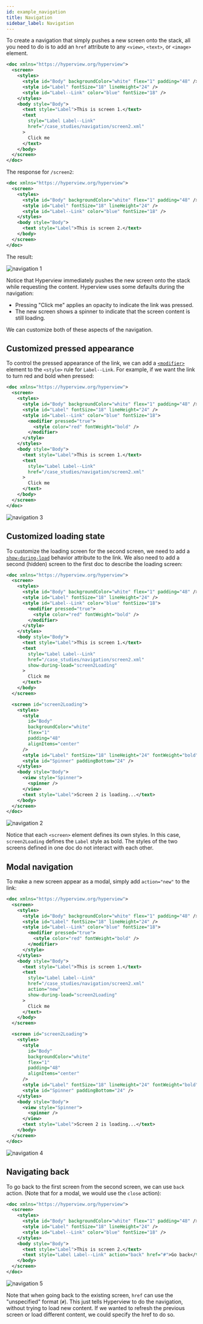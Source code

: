 ```yaml
---
id: example_navigation
title: Navigation
sidebar_label: Navigation
---
```


To create a navigation that simply pushes a new screen onto the stack, all you need to do is to add an `href` attribute to any `<view>`, `<text>`, or `<image>` element.

```xml
<doc xmlns="https://hyperview.org/hyperview">
  <screen>
    <styles>
      <style id="Body" backgroundColor="white" flex="1" padding="48" />
      <style id="Label" fontSize="18" lineHeight="24" />
      <style id="Label--Link" color="blue" fontSize="18" />
    </styles>
    <body style="Body">
      <text style="Label">This is screen 1.</text>
      <text
        style="Label Label--Link"
        href="/case_studies/navigation/screen2.xml"
      >
        Click me
      </text>
    </body>
  </screen>
</doc>
```

The response for `/screen2`:

```xml
<doc xmlns="https://hyperview.org/hyperview">
  <screen>
    <styles>
      <style id="Body" backgroundColor="white" flex="1" padding="48" />
      <style id="Label" fontSize="18" lineHeight="24" />
      <style id="Label--Link" color="blue" fontSize="18" />
    </styles>
    <body style="Body">
      <text style="Label">This is screen 2.</text>
    </body>
  </screen>
</doc>
```

The result:

![navigation 1](/img/example_navigation1.gif)

Notice that Hyperview immediately pushes the new screen onto the stack while requesting the content. Hyperview uses some defaults during the navigation:

- Pressing "Click me" applies an opacity to indicate the link was pressed.
- The new screen shows a spinner to indicate that the screen content is still loading.

We can customize both of these aspects of the navigation.

## Customized pressed appearance

To control the pressed appearance of the link, we can add a [`<modifier>`](/docs/reference_modifier) element to the `<style>` rule for `Label--Link`. For example, if we want the link to turn red and bold when pressed:

```xml
<doc xmlns="https://hyperview.org/hyperview">
  <screen>
    <styles>
      <style id="Body" backgroundColor="white" flex="1" padding="48" />
      <style id="Label" fontSize="18" lineHeight="24" />
      <style id="Label--Link" color="blue" fontSize="18">
        <modifier pressed="true">
          <style color="red" fontWeight="bold" />
        </modifier>
      </style>
    </styles>
    <body style="Body">
      <text style="Label">This is screen 1.</text>
      <text
        style="Label Label--Link"
        href="/case_studies/navigation/screen2.xml"
      >
        Click me
      </text>
    </body>
  </screen>
</doc>
```

![navigation 3](/img/example_navigation2.gif)

## Customized loading state

To customize the loading screen for the second screen, we need to add a [`show-during-load`](/docs/reference_behavior_attributes#show-during-load) behavior attribute to the link. We also need to add a second (hidden) screen to the first doc to describe the loading screen:

```xml
<doc xmlns="https://hyperview.org/hyperview">
  <screen>
    <styles>
      <style id="Body" backgroundColor="white" flex="1" padding="48" />
      <style id="Label" fontSize="18" lineHeight="24" />
      <style id="Label--Link" color="blue" fontSize="18">
        <modifier pressed="true">
          <style color="red" fontWeight="bold" />
        </modifier>
      </style>
    </styles>
    <body style="Body">
      <text style="Label">This is screen 1.</text>
      <text
        style="Label Label--Link"
        href="/case_studies/navigation/screen2.xml"
        show-during-load="screen2Loading"
      >
        Click me
      </text>
    </body>
  </screen>

  <screen id="screen2Loading">
    <styles>
      <style
        id="Body"
        backgroundColor="white"
        flex="1"
        padding="48"
        alignItems="center"
      />
      <style id="Label" fontSize="18" lineHeight="24" fontWeight="bold" />
      <style id="Spinner" paddingBottom="24" />
    </styles>
    <body style="Body">
      <view style="Spinner">
        <spinner />
      </view>
      <text style="Label">Screen 2 is loading...</text>
    </body>
  </screen>
</doc>
```

![navigation 2](/img/example_navigation3.gif)

Notice that each `<screen>` element defines its own styles. In this case, `screen2Loading` defines the `Label` style as bold. The styles of the two screens defined in one doc do not interact with each other.

## Modal navigation

To make a new screen appear as a modal, simply add `action="new"` to the link:

```xml
<doc xmlns="https://hyperview.org/hyperview">
  <screen>
    <styles>
      <style id="Body" backgroundColor="white" flex="1" padding="48" />
      <style id="Label" fontSize="18" lineHeight="24" />
      <style id="Label--Link" color="blue" fontSize="18">
        <modifier pressed="true">
          <style color="red" fontWeight="bold" />
        </modifier>
      </style>
    </styles>
    <body style="Body">
      <text style="Label">This is screen 1.</text>
      <text
        style="Label Label--Link"
        href="/case_studies/navigation/screen2.xml"
        action="new"
        show-during-load="screen2Loading"
      >
        Click me
      </text>
    </body>
  </screen>

  <screen id="screen2Loading">
    <styles>
      <style
        id="Body"
        backgroundColor="white"
        flex="1"
        padding="48"
        alignItems="center"
      />
      <style id="Label" fontSize="18" lineHeight="24" fontWeight="bold" />
      <style id="Spinner" paddingBottom="24" />
    </styles>
    <body style="Body">
      <view style="Spinner">
        <spinner />
      </view>
      <text style="Label">Screen 2 is loading...</text>
    </body>
  </screen>
</doc>
```

![navigation 4](/img/example_navigation4.gif)

## Navigating back

To go back to the first screen from the second screen, we can use `back` action. (Note that for a modal, we would use the `close` action):

```xml
<doc xmlns="https://hyperview.org/hyperview">
  <screen>
    <styles>
      <style id="Body" backgroundColor="white" flex="1" padding="48" />
      <style id="Label" fontSize="18" lineHeight="24" />
      <style id="Label--Link" color="blue" fontSize="18" />
    </styles>
    <body style="Body">
      <text style="Label">This is screen 2.</text>
      <text style="Label Label--Link" action="back" href="#">Go back</text>
    </body>
  </screen>
</doc>
```

![navigation 5](/img/example_navigation5.gif)

Note that when going back to the existing screen, `href` can use the "unspecified" format (`#`). This just tells Hyperview to do the navigation, without trying to load new content. If we wanted to refresh the previous screen or load different content, we could specify the href to do so.
